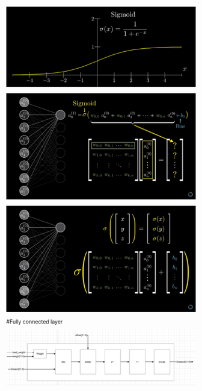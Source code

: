![image](187128568_782456932635904_3361455533478689379_n.png)

![image](192199977_224620405854348_7381925048777138749_n.png)

![image](193746410_225722802394881_2763240672124634979_n.png)

#Fully connected layer

![image](FC.png)